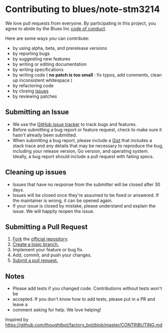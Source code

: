 # Contributing to blues/note-stm3214

We love pull requests from everyone. By participating in this project, you
agree to abide by the Blues Inc [code of conduct].

[code of conduct]: https://blues.github.io/opensource/code-of-conduct

Here are some ways *you* can contribute:

* by using alpha, beta, and prerelease versions
* by reporting bugs
* by suggesting new features
* by writing or editing documentation
* by writing specifications
* by writing code ( **no patch is too small** : fix typos, add comments,
clean up inconsistent whitespace )
* by refactoring code
* by closing [issues][]
* by reviewing patches

[issues]: https://blues.github.com/note-stm3214/issues

## Submitting an Issue

* We use the [GitHub issue tracker][issues] to track bugs and features.
* Before submitting a bug report or feature request, check to make sure it
  hasn't
  already been submitted.
* When submitting a bug report, please include a [Gist][] that includes a stack
  trace and any details that may be necessary to reproduce the bug, including
  your release version, Go version, and operating system.  Ideally, a bug report
  should include a pull request with failing specs.

[gist]: https://gist.github.com/

## Cleaning up issues

* Issues that have no response from the submitter will be closed after 30 days.
* Issues will be closed once they're assumed to be fixed or answered. If the
  maintainer is wrong, it can be opened again.
* If your issue is closed by mistake, please understand and explain the issue.
  We will happily reopen the issue.

## Submitting a Pull Request
1. [Fork][fork] the [official repository][repo].
2. [Create a topic branch.][branch]
3. Implement your feature or bug fix.
4. Add, commit, and push your changes.
5. [Submit a pull request.][pr]

## Notes
* Please add tests if you changed code. Contributions without tests won't be
* accepted. If you don't know how to add tests, please put in a PR and leave a
* comment asking for help. We love helping!

[repo]: https://github.com/blues/note-stm3214/tree/master
[fork]: https://help.github.com/articles/fork-a-repo/
[branch]:
https://help.github.com/articles/creating-and-deleting-branches-within-your-repository/
[pr]: https://help.github.com/articles/creating-a-pull-request-from-a-fork/

Inspired by
https://github.com/thoughtbot/factory_bot/blob/master/CONTRIBUTING.md


